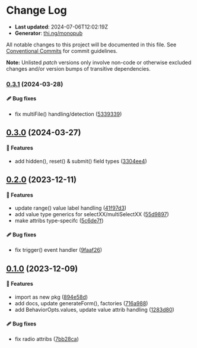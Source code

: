 # Change Log

- **Last updated**: 2024-07-06T12:02:19Z
- **Generator**: [thi.ng/monopub](https://thi.ng/monopub)

All notable changes to this project will be documented in this file.
See [Conventional Commits](https://conventionalcommits.org/) for commit guidelines.

**Note:** Unlisted _patch_ versions only involve non-code or otherwise excluded changes
and/or version bumps of transitive dependencies.

### [0.3.1](https://github.com/thi-ng/umbrella/tree/@thi.ng/rdom-forms@0.3.1) (2024-03-28)

#### 🩹 Bug fixes

- fix multiFile() handling/detection ([5339339](https://github.com/thi-ng/umbrella/commit/5339339))

## [0.3.0](https://github.com/thi-ng/umbrella/tree/@thi.ng/rdom-forms@0.3.0) (2024-03-27)

#### 🚀 Features

- add hidden(), reset() & submit() field types ([3304ee4](https://github.com/thi-ng/umbrella/commit/3304ee4))

## [0.2.0](https://github.com/thi-ng/umbrella/tree/@thi.ng/rdom-forms@0.2.0) (2023-12-11)

#### 🚀 Features

- update range() value label handling ([41f97d3](https://github.com/thi-ng/umbrella/commit/41f97d3))
- add value type generics for selectXX/multiSelectXX ([55d9897](https://github.com/thi-ng/umbrella/commit/55d9897))
- make attribs type-specifc ([5c6de7f](https://github.com/thi-ng/umbrella/commit/5c6de7f))

#### 🩹 Bug fixes

- fix trigger() event handler ([9faaf26](https://github.com/thi-ng/umbrella/commit/9faaf26))

## [0.1.0](https://github.com/thi-ng/umbrella/tree/@thi.ng/rdom-forms@0.1.0) (2023-12-09)

#### 🚀 Features

- import as new pkg ([894e58d](https://github.com/thi-ng/umbrella/commit/894e58d))
- add docs, update generateForm(), factories ([716a988](https://github.com/thi-ng/umbrella/commit/716a988))
- add BehaviorOpts.values, update value attrib handling ([1283d80](https://github.com/thi-ng/umbrella/commit/1283d80))

#### 🩹 Bug fixes

- fix radio attribs ([7bb28ca](https://github.com/thi-ng/umbrella/commit/7bb28ca))
